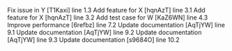 Fix issue in Y [T1Kaxi] line 1.3
Add feature for X [hqnAzT] line 3.1
Add feature for X [hqnAzT] line 3.2
Add test case for W [KaZ6WN] line 4.3
Improve performance [6refbz] line 7.2
Update documentation [AqTjYW] line 9.1
Update documentation [AqTjYW] line 9.2
Update documentation [AqTjYW] line 9.3
Update documentation [s9684O] line 10.2
